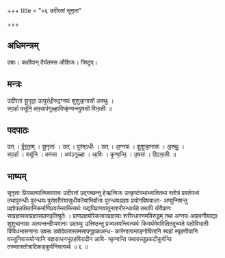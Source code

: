 +++
title = "०६ उदीरतां सूनृता"

+++
## अधिमन्त्रम्
उषाः। कक्षीवान् दैर्घतमस औशिजः। त्रिष्टुप्।

## मन्त्रः
उदी॑रतां सू॒नृता॒ उत्पुरं॑धी॒रुद॒ग्नयः॑ शुशुचा॒नासो॑ अस्थुः ।  
स्पा॒र्हा वसू॑नि॒ तम॒साप॑गूळ्हा॒विष्कृ॑ण्वन्त्यु॒षसो॑ विभा॒तीः ॥

## पदपाठः
उत् । ई॒र॒ता॒म् । सू॒नृताः॑ । उत् । पुर॑म्ऽधीः । उत् । अ॒ग्नयः॑ । शु॒शु॒चा॒नासः॑ । अ॒स्थुः॒ ।  
स्पा॒र्हा । वसू॑नि । तम॑सा । अप॑ऽगूळ्हा । आ॒विः । कृ॒ण्व॒न्ति॒ । उ॒षसः॑ । वि॒ऽभा॒तीः ॥

## भाष्यम्
सूनृताः प्रियसत्यात्मिकावाचः उदीरतां उद्गच्छन्तु हेऋत्विजः उत्कृष्टंयथाभवतितथा स्तोत्रं प्रवर्तयध्वं तथापुरन्धीः पुरन्धयः पुरंशरीरंयासुधीयतेयाभिर्वाताः पुरन्धयःप्रज्ञाः प्रयोगविषयाःता- अप्युन्मिषन्तु प्रज्ञोपलक्षितानिकर्माणिप्रवर्तन्तामित्यर्थः यद्यपिप्राणवायुनाशरीरन्धार्यते तथापि योवैप्राणः साप्रज्ञायावाप्रज्ञासप्राणइतिश्रुतेः । प्राणप्रज्ञयोरेकत्वात्प्रज्ञायाः शरीरधारणमविरुद्धम् तथा अग्नयः आहवनीयाद्याः शुशुचानासः अत्यन्तन्दीप्यमानाः उदस्थुः उत्तिष्ठन्तु प्रज्वलयन्त्वित्यर्थः किमर्थमेवमितितदुच्यते यतोविभातीः विविधंभासनानाः उषसः उषोदेवतास्तमसापगूह्ळाअन्ध- कारेणात्यन्तङ्गोपितानि स्पर्हा स्पृहणीयानि वस्तूनिवासयोग्यानि यज्ञसाधनभूतहविरादीन आवि- ष्कृण्वन्ति यथावस्तुप्रकटीकुर्वन्ति तस्मात्स्तोत्रादिकङ्कुर्वन्त्वित्यर्थः ॥ ६ ॥